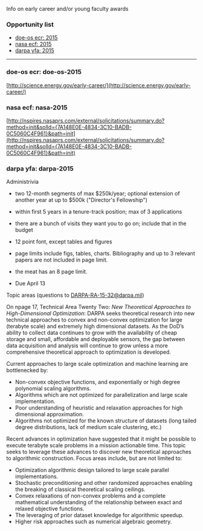 Info on early career and/or young faculty awards

### Opportunity list
* [doe-os ecr: 2015](#meeting-doe-os-2016)
* [nasa ecf: 2015](#meeting-nasa-2015)
* [darpa yfa: 2015](#meeting-darpa-2015)

***

### doe-os ecr: doe-os-2015
[http://science.energy.gov/early-career/](http://science.energy.gov/early-career/)


### nasa ecf: nasa-2015
[http://nspires.nasaprs.com/external/solicitations/summary.do?method=init&solId={7A148E0E-4834-3C10-BADB-0C5060C4F961}&path=init](http://nspires.nasaprs.com/external/solicitations/summary.do?method=init&solId={7A148E0E-4834-3C10-BADB-0C5060C4F961}&path=init)

### darpa yfa: darpa-2015

Administrivia
* two 12-month segments of max $250k/year; optional extension of another year at up to $500k ("Director's Fellowship")
* within first 5 years in a tenure-track position; max of 3 applications
* there are a bunch of visits they want you to go on; include that in the budget
* 12 point font, except tables and figures
* page limits include figs, tables, charts. 
Bibliography and up to 3 relevant papers are not included in page limit. 
* the meat has an 8 page limit.

* Due April 13

Topic areas (questions to [DARPA-RA-15-32@darpa.mil](DARPA-RA-15-32@darpa.mil))

On npage 17, Technical Area Twenty Two: _New Theoretical Approaches to High-Dimensional
Optimization_: DARPA seeks theoretical research into new technical approaches to
convex and non-convex optimization for large (terabyte scale) and extremely high
dimensional datasets. As the DoD’s ability to collect data continues to grow with the
availability of cheap storage and small, affordable and deployable sensors, the gap
between data acquisition and analysis will continue to grow unless a more comprehensive
theoretical approach to optimization is developed.

Current approaches to large scale optimization and machine learning are bottlenecked by:
* Non-convex objective functions, and exponentially or high degree polynomial
scaling algorithms.
* Algorithms which are not optimized for parallelization and large scale
implementation.
* Poor understanding of heuristic and relaxation approaches for high dimensional
approximation.
* Algorithms not optimized for the known structure of datasets (long tailed degree
distributions, lack of medium scale clustering, etc.)

Recent advances in optimization have suggested that it might be possible to execute
terabyte scale problems in a mission actionable time. This topic seeks to leverage these
advances to discover new theoretical approaches to algorithmic construction. Focus areas
include, but are not limited to:
* Optimization algorithmic design tailored to large scale parallel implementations.
* Stochastic preconditioning and other randomized approaches enabling the
breaking of classical theoretical scaling ceilings.
* Convex relaxations of non-convex problems and a complete mathematical
understanding of the relationship between exact and relaxed objective functions.
* The leveraging of prior dataset knowledge for algorithmic speedup.
* Higher risk approaches such as numerical algebraic geometry.
